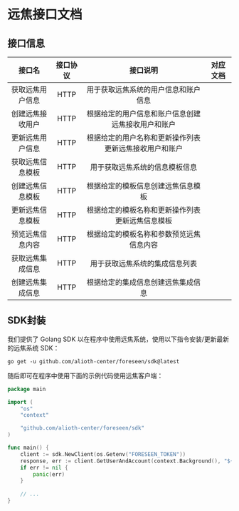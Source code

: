 # 远焦接口文档

## 接口信息

|   接口名    | 接口协议 |            接口说明             |               对应文档               |
|:--------:|:----:|:---------------------------:|:--------------------------------:|
| 获取远焦用户信息 | HTTP |     用于获取远焦系统的用户信息和账户信息      |    [](foreseen-api-users.md)     |
| 创建远焦接收用户 | HTTP |  根据给定的用户信息和账户信息创建远焦接收用户和账户  |    [](foreseen-api-users.md)     |
| 更新远焦用户信息 | HTTP | 根据给定的用户名称和更新操作列表更新远焦接收用户和账户 |    [](foreseen-api-users.md)     |
| 获取远焦信息模板 | HTTP |       用于获取远焦系统的信息模板信息       |  [](foreseen-api-templates.md)   |
| 创建远焦信息模板 | HTTP |      根据给定的模板信息创建远焦信息模板      |  [](foreseen-api-templates.md)   |
| 更新远焦信息模板 | HTTP |  根据给定的模板名称和更新操作列表更新远焦信息模板   |  [](foreseen-api-templates.md)   |
| 预览远焦信息内容 | HTTP |    根据给定的模板名称和参数预览远焦信息内容     |  [](foreseen-api-templates.md)   |
| 获取远焦集成信息 | HTTP |       用于获取远焦系统的集成信息列表       | [](foreseen-api-integrations.md) |
| 创建远焦集成信息 | HTTP |      根据给定的集成信息创建远焦集成信息      | [](foreseen-api-integrations.md) |

## SDK封装

我们提供了 Golang SDK 以在程序中使用远焦系统，使用以下指令安装/更新最新的远焦系统 SDK：

```Shell
go get -u github.com/alioth-center/foreseen/sdk@latest
```

随后即可在程序中使用下面的示例代码使用远焦客户端：

```Go
package main

import (
    "os"
    "context"

    "github.com/alioth-center/foreseen/sdk"
)

func main() {
    client := sdk.NewClient(os.Getenv("FORESEEN_TOKEN"))
    response, err := client.GetUserAndAccount(context.Background(), "${username}")
    if err != nil {
        panic(err)
    }
    
    // ...
}
```